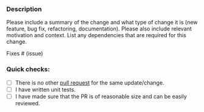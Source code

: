 ### Description

Please include a summary of the change and what type of change it is (new feature, bug fix, refactoring, documentation).
Please also include relevant motivation and context.
List any dependencies that are required for this change.

Fixes # (issue)

### Quick checks:

- [ ] There is no other [pull request](https://github.com/conduitio-labs/conduit-connector-zeromq/pulls) for the same update/change.
- [ ] I have written unit tests.
- [ ] I have made sure that the PR is of reasonable size and can be easily reviewed.